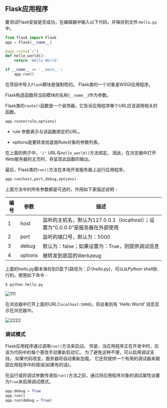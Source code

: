 ## Flask应用程序

要测试Flask安装是否成功，在编辑器中输入以下代码，并保存到文件:`Hello.py` 中。

```python
from flask import Flask
app = Flask(__name__)

@app.route('/')
def hello_world():
    return 'Hello World'

if __name__ == '__main__':
    app.run()

```

在项目中导入`Flask`模块是强制性的。 Flask类的一个对象是WSGI应用程序。

Flask构造函数将当前模块的名称(`__name__`)作为参数。

Flask类的`route()`函数是一个装饰器，它告诉应用程序哪个URL应该调用相关的函数。

```python
app.route(rule,options)
```

- rule 参数表示与该函数绑定的URL。


- options是要转发给底层Rule对象的参数列表。

在上面的例子中，`'/'` URL与`hello_world()`方法绑定。 因此，在浏览器中打开Web服务器的主页时，将呈现此函数的输出。

最后，Flask类的`run()`方法在本地开发服务器上运行应用程序。

```python
app.run(host,port,debug,options)
```

上面方法中的所有参数都是可选的，作用如下表描述说明 -

| 编号   | 参数      | 描述                                       |
| ---- | ------- | ---------------------------------------- |
| 1    | host    | 监听的主机名，默认为127.0.0.1（localhost）；设置为”0.0.0.0”是服务器在外部使用 |
| 2    | port    | 监听的端口号，默认为：5000                          |
| 3    | debug   | 默认为：false；如果设置为：True，则提供调试信息             |
| 4    | options | 被转发到底层的Werkzeug                          |

上面的*hello.py*脚本保存到D盘下(路径为：*D:\hello.py*)，可以从Python shell执行的。使用如下命令 -

```
$ python hello.py
```

![111](C:\Users\T470P\Desktop\111.png)

在浏览器中打开上面的URL(`localhost:5000`)。将会看到有 ‘Hello World’ 消息显示在浏览器中。

![2222](C:\Users\T470P\Desktop\2222.png)

### 调试模式

Flask应用程序通过调用`run()`方法来启动。 但是，当应用程序正在开发中时，应该为代码中的每个更改手动重新启动它。 为了避免这种不便，可以启用调试支持。 如果代码改变，服务器将自动重新加载。 它还将提供一个有用的调试器来跟踪应用程序中的错误(如果有的话)。

在运行或将调试参数传递给`run()`方法之前，通过将应用程序对象的调试属性设置为`True`来启用调试模式。

```python
app.debug = True
app.run()
app.run(debug = True)

```

